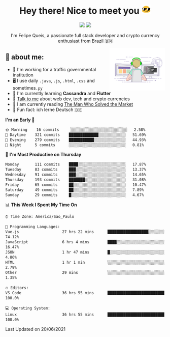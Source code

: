 
<h1 align="center">Hey there! Nice to meet you <img src="assets/sunglasses.gif" width="30"/></h1>

<p align="center">
  <a href="https://www.linkedin.com/in/fqueis"><img src="https://img.shields.io/badge/-LinkedIn-blue?style=flat&logo=Linkedin&logoColor=white" /></a>
  <a href="mailto:fqueis@gmail.com"><img src="https://img.shields.io/badge/-Gmail-c14438?style=flat&logo=Gmail&logoColor=white" /></a>
</p>

<p align="center">I'm Felipe Queis, a passionate full stack developer and crypto currency enthusiast from Brazil 🇧🇷</p>

<img width="35%" align="right" alt="fqueis" src="assets/profile.gif" /></p>

## 🤵 about me:

- 🏢 I'm working for a traffic governmental institution
- 🖥️ I use daily `.java`, `.js`, `.html`, `.css` and sometimes`.py`
- 🌱 I'm currently learning **Cassandra** and **Flutter**
- 💬 [Talk to me](https://github.com/fqueis/fqueis/discussions) about web dev, tech and crypto currencies
- 📖 I am currently reading [The Man Who Solved the Market](https://amzn.com/073521798X)
- 💭 Fun fact: ich lerne Deutsch 🇩🇪

<!--START_SECTION:waka-->
**I'm an Early 🐤** 

```text
🌞 Morning    16 commits     ░░░░░░░░░░░░░░░░░░░░░░░░░   2.58% 
🌆 Daytime    321 commits    █████████████░░░░░░░░░░░░   51.69% 
🌃 Evening    279 commits    ███████████░░░░░░░░░░░░░░   44.93% 
🌙 Night      5 commits      ░░░░░░░░░░░░░░░░░░░░░░░░░   0.81%

```
📅 **I'm Most Productive on Thursday** 

```text
Monday       111 commits    ████░░░░░░░░░░░░░░░░░░░░░   17.87% 
Tuesday      83 commits     ███░░░░░░░░░░░░░░░░░░░░░░   13.37% 
Wednesday    91 commits     ███░░░░░░░░░░░░░░░░░░░░░░   14.65% 
Thursday     193 commits    ███████░░░░░░░░░░░░░░░░░░   31.08% 
Friday       65 commits     ██░░░░░░░░░░░░░░░░░░░░░░░   10.47% 
Saturday     49 commits     ██░░░░░░░░░░░░░░░░░░░░░░░   7.89% 
Sunday       29 commits     █░░░░░░░░░░░░░░░░░░░░░░░░   4.67%

```


📊 **This Week I Spent My Time On** 

```text
⌚︎ Time Zone: America/Sao_Paulo

💬 Programming Languages: 
Vue.js                   27 hrs 22 mins      ██████████████████░░░░░░░   74.12% 
JavaScript               6 hrs 4 mins        ████░░░░░░░░░░░░░░░░░░░░░   16.47% 
JSON                     1 hr 47 mins        █░░░░░░░░░░░░░░░░░░░░░░░░   4.86% 
HTML                     1 hr 1 min          ░░░░░░░░░░░░░░░░░░░░░░░░░   2.79% 
Other                    29 mins             ░░░░░░░░░░░░░░░░░░░░░░░░░   1.35%

🔥 Editors: 
VS Code                  36 hrs 55 mins      █████████████████████████   100.0%

💻 Operating System: 
Linux                    36 hrs 55 mins      █████████████████████████   100.0%

```


 Last Updated on 20/06/2021
<!--END_SECTION:waka-->
